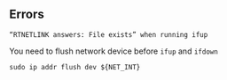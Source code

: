 Errors
------

```
“RTNETLINK answers: File exists” when running ifup
```

You need to flush network device before `ifup` and `ifdown`   
```
sudo ip addr flush dev ${NET_INT}
```
